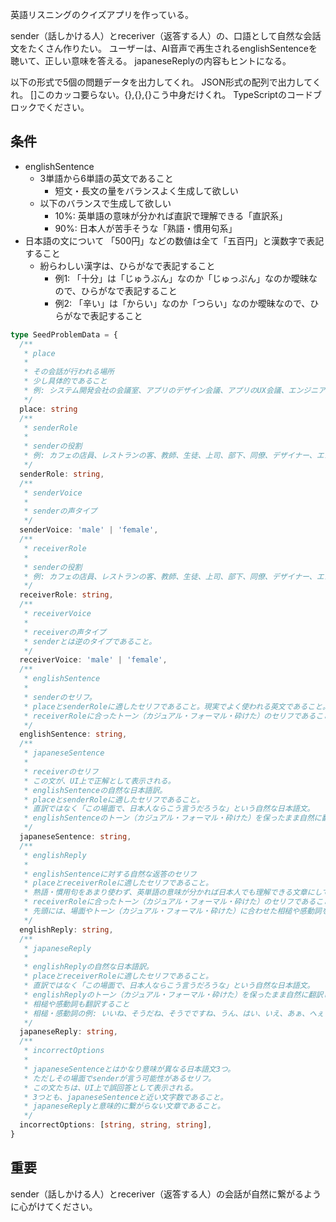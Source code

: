 英語リスニングのクイズアプリを作っている。

sender（話しかける人）とreceriver（返答する人）の、口語として自然な会話文をたくさん作りたい。
ユーザーは、AI音声で再生されるenglishSentenceを聴いて、正しい意味を答える。
japaneseReplyの内容もヒントになる。

以下の形式で5個の問題データを出力してくれ。
JSON形式の配列で出力してくれ。
[]このカッコ要らない。{},{},{}こう中身だけくれ。
TypeScriptのコードブロックでください。

## 条件

- englishSentence
  - 3単語から6単語の英文であること
    - 短文・長文の量をバランスよく生成して欲しい
  - 以下のバランスで生成して欲しい
    - 10%: 英単語の意味が分かれば直訳で理解できる「直訳系」
    - 90%: 日本人が苦手そうな「熟語・慣用句系」
- 日本語の文について
  「500円」などの数値は全て「五百円」と漢数字で表記すること
  - 紛らわしい漢字は、ひらがなで表記すること
    - 例1: 「十分」は「じゅうぶん」なのか「じゅっぷん」なのか曖昧なので、ひらがなで表記すること
    - 例2: 「辛い」は「からい」なのか「つらい」なのか曖昧なので、ひらがなで表記すること

```TypeScript
type SeedProblemData = {
  /**
   * place
   *
   * その会話が行われる場所
   * 少し具体的であること
   * 例: システム開発会社の会議室、アプリのデザイン会議、アプリのUX会議、エンジニアの会議、ビジネスのミーティング、カフェのカウンター、レストランの入り口、コンビニのレジ、ホテルのフロント、空港の搭乗ゲート、駅の改札前、バス停のベンチ、病院の待合室、学校の教室、会社の会議室、スーパーの試食コーナー、公園のベンチ、観光地のチケット売り場、図書館の受付、映画館のチケットカウンター、郵便局の窓口、銀行のATM前、ショッピングモールのフードコート
   */
  place: string
  /**
   * senderRole
   *
   * senderの役割
   * 例: カフェの店員、レストランの客、教師、生徒、上司、部下、同僚、デザイナー、エンジニア、プロジェクトマネージャー、母親、父親、息子、娘
   */
  senderRole: string,
  /**
   * senderVoice
   *
   * senderの声タイプ
   */
  senderVoice: 'male' | 'female',
  /**
   * receiverRole
   *
   * senderの役割
   * 例: カフェの店員、レストランの客、教師、生徒、上司、部下、同僚、デザイナー、エンジニア、プロジェクトマネージャー、母親、父親、息子、娘
   */
  receiverRole: string,
  /**
   * receiverVoice
   *
   * receiverの声タイプ
   * senderとは逆のタイプであること。
   */
  receiverVoice: 'male' | 'female',
  /**
   * englishSentence
   *
   * senderのセリフ。
   * placeとsenderRoleに適したセリフであること。現実でよく使われる英文であること。
   * receiverRoleに合ったトーン（カジュアル・フォーマル・砕けた）のセリフであること。
   */
  englishSentence: string,
  /**
   * japaneseSentence
   *
   * receiverのセリフ
   * この文が、UI上で正解として表示される。
   * englishSentenceの自然な日本語訳。
   * placeとsenderRoleに適したセリフであること。
   * 直訳ではなく「この場面で、日本人ならこう言うだろうな」という自然な日本語文。
   * englishSentenceのトーン（カジュアル・フォーマル・砕けた）を保ったまま自然に翻訳してほしい。
   */
  japaneseSentence: string,
  /**
   * englishReply
   *
   * englishSentenceに対する自然な返答のセリフ
   * placeとreceiverRoleに適したセリフであること。
   * 熟語・慣用句をあまり使わず、英単語の意味が分かれば日本人でも理解できる文章にしてください。
   * receiverRoleに合ったトーン（カジュアル・フォーマル・砕けた）のセリフであること。現実でよく使われる英文であること。
   * 先頭には、場面やトーン（カジュアル・フォーマル・砕けた）に合わせた相槌や感動詞をつけること
   */
  englishReply: string,
  /**
   * japaneseReply
   *
   * englishReplyの自然な日本語訳。
   * placeとreceiverRoleに適したセリフであること。
   * 直訳ではなく「この場面で、日本人ならこう言うだろうな」という自然な日本語文。
   * englishReplyのトーン（カジュアル・フォーマル・砕けた）を保ったまま自然に翻訳してほしい。
   * 相槌や感動詞も翻訳すること
   * 相槌・感動詞の例: いいね、そうだね、そうでですね、うん、はい、いえ、あぁ、へぇ
   */
  japaneseReply: string,
  /**
   * incorrectOptions
   *
   * japaneseSentenceとはかなり意味が異なる日本語文3つ。
   * ただしその場面でsenderが言う可能性があるセリフ。
   * この文たちは、UI上で誤回答として表示される。
   * 3つとも、japaneseSentenceと近い文字数であること。
   * japaneseReplyと意味的に繋がらない文章であること。
   */
  incorrectOptions: [string, string, string],
}
```

## 重要

sender（話しかける人）とreceriver（返答する人）の会話が自然に繋がるように心がけてください。
